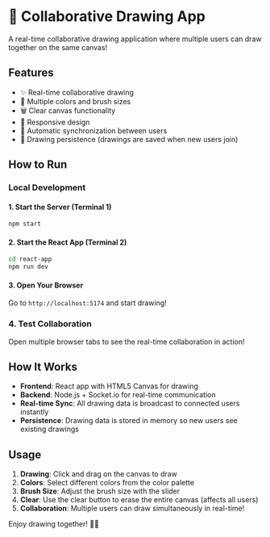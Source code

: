 # 🎨 Collaborative Drawing App

A real-time collaborative drawing application where multiple users can draw together on the same canvas!

## Features

- ✨ Real-time collaborative drawing
- 🎨 Multiple colors and brush sizes
- 🗑️ Clear canvas functionality
- 📱 Responsive design
- 🔄 Automatic synchronization between users
- 💾 Drawing persistence (drawings are saved when new users join)

## How to Run

### Local Development

#### 1. Start the Server (Terminal 1)
```bash
npm start
```

#### 2. Start the React App (Terminal 2)
```bash
cd react-app
npm run dev
```

#### 3. Open Your Browser
Go to `http://localhost:5174` and start drawing!

### 4. Test Collaboration

Open multiple browser tabs to see the real-time collaboration in action!

## How It Works

- **Frontend**: React app with HTML5 Canvas for drawing
- **Backend**: Node.js + Socket.io for real-time communication
- **Real-time Sync**: All drawing data is broadcast to connected users instantly
- **Persistence**: Drawing data is stored in memory so new users see existing drawings

## Usage

1. **Drawing**: Click and drag on the canvas to draw
2. **Colors**: Select different colors from the color palette
3. **Brush Size**: Adjust the brush size with the slider
4. **Clear**: Use the clear button to erase the entire canvas (affects all users)
5. **Collaboration**: Multiple users can draw simultaneously in real-time!

Enjoy drawing together! 🎨✨ 